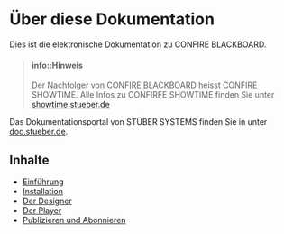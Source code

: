 # Über diese Dokumentation

Dies ist die elektronische Dokumentation zu CONFIRE BLACKBOARD.

> #### info::Hinweis
>
> Der Nachfolger von CONFIRE BLACKBOARD heisst CONFIRE SHOWTIME. Alle Infos zu CONFIRFE SHOWTIME finden Sie unter [showtime.stueber.de](http://showtime.stueber.de)

Das Dokumentationsportal von STÜBER SYSTEMS finden Sie in unter [doc.stueber.de](http://doc.stueber.de).

## Inhalte

* [Einführung](introduction.md)
* [Installation](installation.md)
* [Der Designer](designer.md)
* [Der Player](player.md)
* [Publizieren und Abonnieren](publish-subscribe.md)



